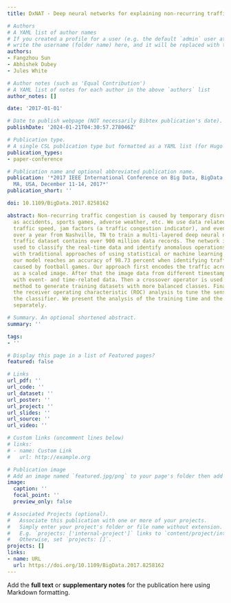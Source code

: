 ```yaml
---
title: DxNAT - Deep neural networks for explaining non-recurring traffic congestion

# Authors
# A YAML list of author names
# If you created a profile for a user (e.g. the default `admin` user at `content/authors/admin/`), 
# write the username (folder name) here, and it will be replaced with their full name and linked to their profile.
authors:
- Fangzhou Sun
- Abhishek Dubey
- Jules White

# Author notes (such as 'Equal Contribution')
# A YAML list of notes for each author in the above `authors` list
author_notes: []

date: '2017-01-01'

# Date to publish webpage (NOT necessarily Bibtex publication's date).
publishDate: '2024-01-21T04:30:57.278046Z'

# Publication type.
# A single CSL publication type but formatted as a YAML list (for Hugo requirements).
publication_types:
- paper-conference

# Publication name and optional abbreviated publication name.
publication: '*2017 IEEE International Conference on Big Data, BigData 2017, Boston,
  MA, USA, December 11-14, 2017*'
publication_short: ''

doi: 10.1109/BigData.2017.8258162

abstract: Non-recurring traffic congestion is caused by temporary disruptions, such
  as accidents, sports games, adverse weather, etc. We use data related to real-time
  traffic speed, jam factors (a traffic congestion indicator), and events collected
  over a year from Nashville, TN to train a multi-layered deep neural network. The
  traffic dataset contains over 900 million data records. The network is thereafter
  used to classify the real-time data and identify anomalous operations. Compared
  with traditional approaches of using statistical or machine learning techniques,
  our model reaches an accuracy of 98.73 percent when identifying traffic congestion
  caused by football games. Our approach first encodes the traffic across a region
  as a scaled image. After that the image data from different timestamps is fused
  with event- and time-related data. Then a crossover operator is used as a data augmentation
  method to generate training datasets with more balanced classes. Finally, we use
  the receiver operating characteristic (ROC) analysis to tune the sensitivity of
  the classifier. We present the analysis of the training time and the inference time
  separately.

# Summary. An optional shortened abstract.
summary: ''

tags:
- ''

# Display this page in a list of Featured pages?
featured: false

# Links
url_pdf: ''
url_code: ''
url_dataset: ''
url_poster: ''
url_project: ''
url_slides: ''
url_source: ''
url_video: ''

# Custom links (uncomment lines below)
# links:
# - name: Custom Link
#   url: http://example.org

# Publication image
# Add an image named `featured.jpg/png` to your page's folder then add a caption below.
image:
  caption: ''
  focal_point: ''
  preview_only: false

# Associated Projects (optional).
#   Associate this publication with one or more of your projects.
#   Simply enter your project's folder or file name without extension.
#   E.g. `projects: ['internal-project']` links to `content/project/internal-project/index.md`.
#   Otherwise, set `projects: []`.
projects: []
links:
- name: URL
  url: https://doi.org/10.1109/BigData.2017.8258162
---
```


Add the **full text** or **supplementary notes** for the publication here using Markdown formatting.
